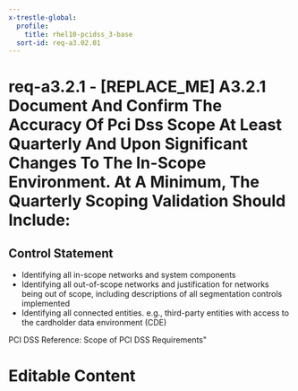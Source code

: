 ```yaml
---
x-trestle-global:
  profile:
    title: rhel10-pcidss_3-base
  sort-id: req-a3.02.01
---
```


# req-a3.2.1 - \[REPLACE_ME\] A3.2.1 Document And Confirm The Accuracy Of Pci Dss Scope At Least Quarterly And Upon Significant Changes To The In-Scope Environment. At A Minimum, The Quarterly Scoping Validation Should Include:

## Control Statement

* Identifying all in-scope networks and system components
* Identifying all out-of-scope networks and justification for networks
  being out of scope, including descriptions of all segmentation controls implemented
* Identifying all connected entities. e.g., third-party entities with
  access to the cardholder data environment (CDE)

PCI DSS Reference: Scope of PCI DSS Requirements"

# Editable Content

<!-- Make additions and edits below -->
<!-- The above represents the contents of the control as received by the profile, prior to additions. -->
<!-- If the profile makes additions to the control, they will appear below. -->
<!-- The above markdown may not be edited but you may edit the content below, and/or introduce new additions to be made by the profile. -->
<!-- If there is a yaml header at the top, parameter values may be edited. Use --set-parameters to incorporate the changes during assembly. -->
<!-- The content here will then replace what is in the profile for this control, after running profile-assemble. -->
<!-- The current profile has no added parts for this control, but you may add new ones here. -->
<!-- Each addition must have a heading either of the form ## Control my_addition_name -->
<!-- or ## Part a. (where the a. refers to one of the control statement labels.) -->
<!-- "## Control" parts are new parts added after the statement part. -->
<!-- "## Part" parts are new parts added into the top-level statement part with that label. -->
<!-- Subparts may be added with nested hash levels of the form ### My Subpart Name -->
<!-- underneath the parent ## Control or ## Part being added -->
<!-- See https://oscal-compass.github.io/compliance-trestle/tutorials/ssp_profile_catalog_authoring/ssp_profile_catalog_authoring for guidance. -->
